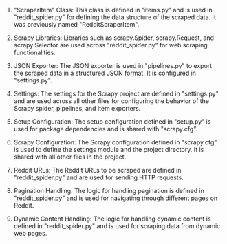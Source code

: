 1. "ScraperItem" Class: This class is defined in "items.py" and is used in "reddit_spider.py" for defining the data structure of the scraped data. It was previously named "RedditScraperItem".

2. Scrapy Libraries: Libraries such as scrapy.Spider, scrapy.Request, and scrapy.Selector are used across "reddit_spider.py" for web scraping functionalities.

3. JSON Exporter: The JSON exporter is used in "pipelines.py" to export the scraped data in a structured JSON format. It is configured in "settings.py".

4. Settings: The settings for the Scrapy project are defined in "settings.py" and are used across all other files for configuring the behavior of the Scrapy spider, pipelines, and item exporters.

5. Setup Configuration: The setup configuration defined in "setup.py" is used for package dependencies and is shared with "scrapy.cfg".

6. Scrapy Configuration: The Scrapy configuration defined in "scrapy.cfg" is used to define the settings module and the project directory. It is shared with all other files in the project.

7. Reddit URLs: The Reddit URLs to be scraped are defined in "reddit_spider.py" and are used for sending HTTP requests.

8. Pagination Handling: The logic for handling pagination is defined in "reddit_spider.py" and is used for navigating through different pages on Reddit.

9. Dynamic Content Handling: The logic for handling dynamic content is defined in "reddit_spider.py" and is used for scraping data from dynamic web pages.